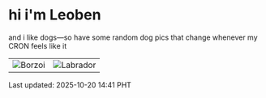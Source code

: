 # hi i'm Leoben

and i like dogs—so have some random dog pics that change whenever my CRON feels like it

|  |  |
|--------|----------|
| ![Borzoi](https://random-dog-vercel.vercel.app/api/random-borzoi?v=1760942483) | ![Labrador](https://random-dog-vercel.vercel.app/api/random-labrador?v=1760942483) |

Last updated: 2025-10-20 14:41 PHT
